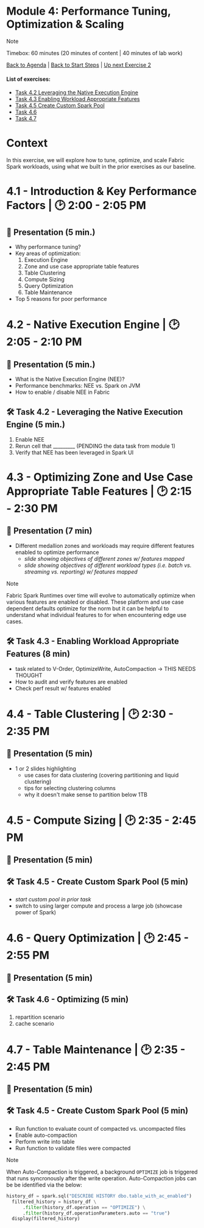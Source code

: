# Module 4: Performance Tuning, Optimization & Scaling

> [!NOTE]
> Timebox: 60 minutes (20 minutes of content | 40 minutes of lab work)
> 
> [Back to Agenda](./../README.md#agenda) | [Back to Start Steps](../module-0-setup/start.md) | [Up next Exercise 2](./../exercise-2/exercise-2.md)
> #### List of exercises:
> * [Task 4.2 Leveraging the Native Execution Engine](#task-42-leveraging-the-native-execution-engine-5-min)
> * [Task 4.3 Enabling Workload Appropriate Features](#task-43-enabling-workload-appropriate-features-8-min)
> * [Task 4.5 Create Custom Spark Pool](#task-45-create-custom-spark-pool)
> * [Task 4.6](#task-14-management-of-spark-sessions)
> * [Task 4.7](#task-14-management-of-spark-sessions)

# Context
In this exercise, we will explore how to tune, optimize, and scale Fabric Spark workloads, using what we built in the prior exercises as our baseline.

# 4.1 - Introduction & Key Performance Factors | 🕑 2:00 - 2:05 PM
## 📌 Presentation (5 min.)
- Why performance tuning?
- Key areas of optimization:
    1. Execution Engine
    1. Zone and use case appropriate table features
    1. Table Clustering
    1. Compute Sizing
    1. Query Optimization
    1. Table Maintenance
- Top 5 reasons for poor performance

# 4.2 - Native Execution Engine | 🕑 2:05 - 2:10 PM
## 📌 Presentation (5 min.)
- What is the Native Execution Engine (NEE)?
- Performance benchmarks: NEE vs. Spark on JVM
- How to enable / disable NEE in Fabric

## 🛠️ Task 4.2 - Leveraging the Native Execution Engine (5 min.)
1. Enable NEE
1. Rerun cell that _________ (PENDING the data task from module 1)
1. Verify that NEE has been leveraged in Spark UI

# 4.3 - Optimizing Zone and Use Case Appropriate Table Features | 🕑 2:15 - 2:30 PM
## 📌 Presentation (7 min)
- Different medallion zones and workloads may require different features enabled to optimize performance
    - _slide showing objectives of different zones w/ features mapped_
    - _slide showing objectives of different workload types (i.e. batch vs. streaming vs. reporting) w/ features mapped_

> [!NOTE]
> Fabric Spark Runtimes over time will evolve to automatically optimize when various features are enabled or disabled. These platform and use case dependent defaults optimize for the norm but it can be helpful to understand what individual features to for when encountering edge use cases.

## 🛠️ Task 4.3 - Enabling Workload Appropriate Features (8 min)
- task related to V-Order, OptimizeWrite, AutoCompaction -> THIS NEEDS THOUGHT
- How to audit and verify features are enabled
- Check perf result w/ features enabled

# 4.4 - Table Clustering | 🕑 2:30 - 2:35 PM
## 📌 Presentation (5 min)
- 1 or 2 slides highlighting
    - use cases for data clustering (covering partitioning and liquid clustering)
    - tips for selecting clustering columns
    - why it doesn't make sense to partition below 1TB

# 4.5 - Compute Sizing | 🕑 2:35 - 2:45 PM
## 📌 Presentation (5 min)
## 🛠️ Task 4.5 - Create Custom Spark Pool (5 min)
- _start custom pool in prior task_
- switch to using larger compute and process a large job (showcase power of Spark)


# 4.6 - Query Optimization | 🕑 2:45 - 2:55 PM
## 📌 Presentation (5 min)
## 🛠️ Task 4.6 - Optimizing  (5 min)
1. repartition scenario
1. cache scenario

# 4.7 - Table Maintenance | 🕑 2:35 - 2:45 PM
## 📌 Presentation (5 min)
## 🛠️ Task 4.5 - Create Custom Spark Pool (5 min)
- Run function to evaluate count of compacted vs. uncompacted files
- Enable auto-compaction
- Perform write into table
- Run function to validate files were compacted
> [!NOTE]
> When Auto-Compaction is triggered, a background `OPTIMIZE` job is triggered that runs syncronously after the write operation. Auto-Compaction jobs can be be identified via the below:
```python
history_df = spark.sql("DESCRIBE HISTORY dbo.table_with_ac_enabled")
  filtered_history = history_df \
      .filter(history_df.operation == "OPTIMIZE") \
      .filter(history_df.operationParameters.auto == "true")
  display(filtered_history)
```
